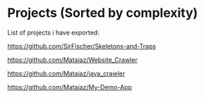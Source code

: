 # Projects (Sorted by complexity)
List of projects i have exported:

https://github.com/SirFischer/Skeletons-and-Traps

https://github.com/Mataiaz/Website_Crawler

https://github.com/Mataiaz/java_crawler

https://github.com/Mataiaz/My-Demo-App
